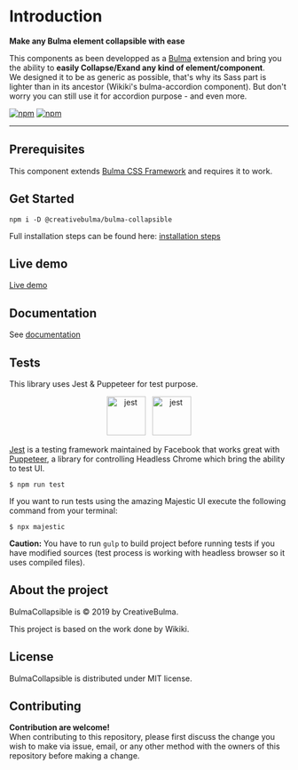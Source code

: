 # Introduction
**Make any Bulma element collapsible with ease**

This components as been developped as a [Bulma](https://bulma.io) extension and bring you the ability to **easily Collapse/Exand any kind of element/component**.  
We designed it to be as generic as possible, that's why its Sass part is lighter than in its ancestor (Wikiki's bulma-accordion component). But don't worry you can still use it for accordion purpose - and even more.

[![npm](https://img.shields.io/npm/v/@creativebulma/bulma-collapsible.svg)](https://www.npmjs.com/package/@creativebulma/bulma-collapsible)
[![npm](https://img.shields.io/npm/dm/@creativebulma/bulma-collapsible.svg)](https://www.npmjs.com/package/@creativebulma/bulma-collapsible)

------------

## Prerequisites
This component extends [Bulma CSS Framework](https://bulma.io) and requires it to work.

## Get Started
```shell
npm i -D @creativebulma/bulma-collapsible
```
Full installation steps can be found here: [installation steps](https://demo.creativebulma.net/components/bulma-collapsible/1.0/installation)

## Live demo
[Live demo](https://demo.creativebulma.net/components/bulma-collapsible/1.0/usage)

## Documentation
See [documentation](https://demo.creativebulma.net/components/bulma-collapsible/1.0/)

## Tests
This library uses Jest & Puppeteer for test purpose.
<center>
	<a href="https://jest.io" target="_blank"><img src="https://www.vectorlogo.zone/logos/jestjsio/jestjsio-ar21.svg" alt="jest" title="jest" height="70"></a>
	&nbsp;
	<a href="https://github.com/GoogleChrome/puppeteer" target="_blank"><img src="https://www.vectorlogo.zone/logos/pptrdev/pptrdev-official.svg" alt="jest" title="jest" height="70"></a>
</center>

[Jest](https://jestjs.io/) is a testing framework maintained by Facebook that works great with [Puppeteer](https://github.com/GoogleChrome/puppeteer), a library for controlling Headless Chrome which bring the ability to test UI.


```shell
$ npm run test
```

If you want to run tests using the amazing Majestic UI execute the following command from your terminal:
```shell
$ npx majestic
```

**Caution:** You have to run <code>gulp</code> to build project before running tests if you have modified sources (test process is working with headless browser so it uses compiled files).


## About the project
BulmaCollapsible is © 2019 by CreativeBulma.

This project is based on the work done by Wikiki.

## License
BulmaCollapsible is distributed under MIT license.

## Contributing
**Contribution are welcome!**  
When contributing to this repository, please first discuss the change you wish to make via issue, email, or any other method with the owners of this repository before making a change.
